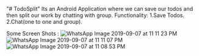 "# TodoSplit"
Its an Android Application where we can save our todos and then split our work by chatting with group.
Functionality:
1.Save Todos.
2.Chat(one to one and group).

Some Screen Shots :
![WhatsApp Image 2019-09-07 at 11 11 23 PM](https://user-images.githubusercontent.com/47813814/64478435-22dab880-d1c6-11e9-8cee-4764c3a69fd7.jpeg)
![WhatsApp Image 2019-09-07 at 11 11 07 PM](https://user-images.githubusercontent.com/47813814/64478438-2cfcb700-d1c6-11e9-9746-e616b1c53c16.jpeg)
![WhatsApp Image 2019-09-07 at 11 08 53 PM](https://user-images.githubusercontent.com/47813814/64478440-325a0180-d1c6-11e9-9830-13ec818612cd.jpeg)


